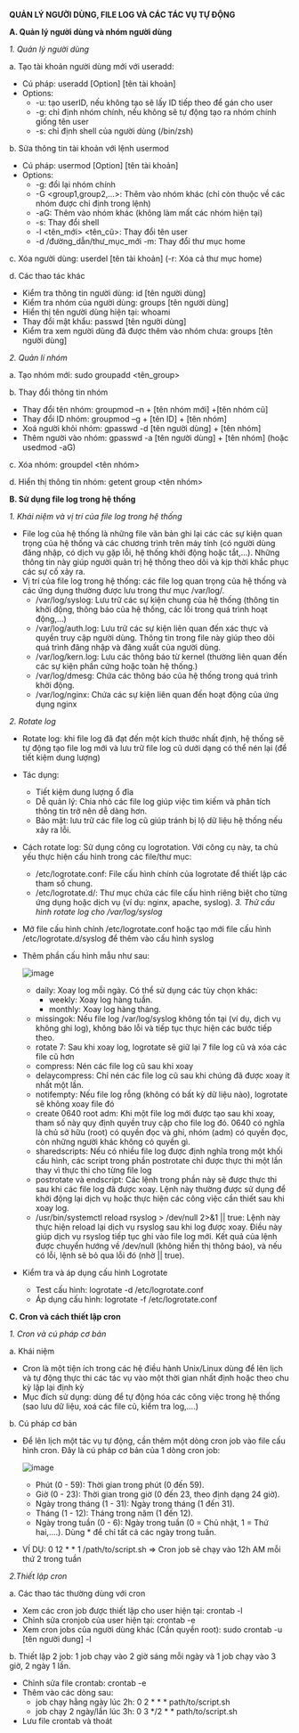 **QUẢN LÝ NGƯỜI DÙNG, FILE LOG VÀ CÁC TÁC VỤ TỰ ĐỘNG**

**A. Quản lý người dùng và nhóm người dùng**

*1. Quản lý người dùng*

a. Tạo tài khoản người dùng mới với useradd:
- Cú pháp: useradd [Option] [tên tài khoản]
- Options: 
  - -u: tạo userID, nếu không tạo sẽ lấy ID tiếp theo để gán cho user
  - -g: chỉ định nhóm chính, nếu không sẽ tự động tạo ra nhóm chính giống tên user
  - -s: chỉ định shell của người dùng (/bin/zsh)

b. Sửa thông tin tài khoản với lệnh usermod
- Cú pháp: usermod [Option] [tên tài khoản]
- Options: 
  - -g: đổi lại nhóm chính
  - -G <group1,group2,...>: Thêm vào nhóm khác (chỉ còn thuộc về các nhóm được chỉ định trong lệnh)
  - -aG: Thêm vào nhóm khác (không làm mất các nhóm hiện tại)
  - -s: Thay đổi shell
  - -l <tên_mới> <tên_cũ>: Thay đổi tên user
  - -d /đường_dẫn/thư_mục_mới -m: Thay đổi thư mục home

c. Xóa người dùng: userdel [tên tài khoản] (-r: Xóa cả thư mục home)

d. Các thao tác khác
- Kiểm tra thông tin người dùng: id [tên người dùng]
- Kiểm tra nhóm của người dùng: groups [tên người dùng]
- Hiển thị tên người dùng hiện tại: whoami
- Thay đổi mật khẩu: passwd [tên người dùng]
- Kiểm tra xem người dùng đã được thêm vào nhóm chưa: groups [tên người dùng]

*2. Quản lí nhóm*

a. Tạo nhóm mới: sudo groupadd <tên_group>

b. Thay đổi thông tin nhóm
- Thay đổi tên nhóm: groupmod –n + [tên nhóm mới] +[tên nhóm cũ]
- Thay đổi ID nhóm: groupmod –g + [tên ID] + [tên nhóm]
- Xoá người khỏi nhóm: gpasswd -d [tên người dùng] + [tên nhóm]
- Thêm người vào nhóm: gpasswd -a [tên người dùng] + [tên nhóm] (hoặc usedmod -aG)

c. Xóa nhóm: groupdel <tên nhóm>

d. Hiển thị thông tin nhóm: getent group <tên nhóm>

**B. Sử dụng file log trong hệ thống**

*1. Khái niệm và vị trí của file log trong hệ thống*
- File log của hệ thống là những file văn bản ghi lại các các sự kiện quan trọng của hệ thống và các chương trình trên máy tính (có người dùng đăng nhập, có dịch vụ gặp lỗi, hệ thống khởi động hoặc tắt,...). Những thông tin này giúp người quản trị hệ thống theo dõi và kịp thời khắc phục các sự cố xảy ra.
- Vị trí của file log trong hệ thống: các file log quan trọng của hệ thống và các ứng dụng thường được lưu trong thư mục /var/log/.
  - /var/log/syslog: Lưu trữ các sự kiện chung của hệ thống (thông tin khởi động, thông báo của hệ thống, các lỗi trong quá trình hoạt động,...)
  - /var/log/auth.log: Lưu trữ các sự kiện liên quan đến xác thực và quyền truy cập người dùng. Thông tin trong file này giúp theo dõi quá trình đăng nhập và đăng xuất của người dùng.
  - /var/log/kern.log: Lưu các thông báo từ kernel (thường liên quan đến các sự kiện phần cứng hoặc toàn hệ thống.)
  - /var/log/dmesg: Chứa các thông báo của hệ thống trong quá trình khởi động. 
  - /var/log/nginx: Chứa các sự kiện liên quan đến hoạt động của ứng dụng nginx

*2. Rotate log*
- Rotate log: khi file log đã đạt đến một kích thước nhất định, hệ thống sẽ tự động tạo file log mới và lưu trữ file log cũ dưới dạng có thể nén lại (để tiết kiệm dung lượng) 
- Tác dụng:
  - Tiết kiệm dung lượng ổ đĩa
  - Dễ quản lý: Chia nhỏ các file log giúp việc tìm kiếm và phân tích thông tin trở nên dễ dàng hơn.
  - Bảo mật: lưu trữ các file log cũ giúp tránh bị lộ dữ liệu hệ thống nếu xảy ra lỗi.
- Cách rotate log: Sử dụng công cụ logrotation. Với công cụ này, ta chủ yếu thực hiện cấu hình trong các file/thư mục:
  - /etc/logrotate.conf: File cấu hình chính của logrotate để thiết lập các tham số chung.
  - /etc/logrotate.d/: Thư mục chứa các file cấu hình riêng biệt cho từng ứng dụng hoặc dịch vụ (ví dụ: nginx, apache, syslog). 
*3. Thử cấu hình rotate log cho /var/log/syslog*
- Mở file cấu hình chính /etc/logrotate.conf hoặc tạo mới file cấu hình /etc/logrotate.d/syslog để thêm vào cấu hình syslog
- Thêm phần cấu hình mẫu như sau:

  ![image](https://github.com/user-attachments/assets/d73e2ec2-c517-4ad1-b3cc-b4af92cbe5bc)
  - daily: Xoay log mỗi ngày. Có thể sử dụng các tùy chọn khác:
      - weekly: Xoay log hàng tuần.
      - monthly: Xoay log hàng tháng.
  - missingok: Nếu file log /var/log/syslog không tồn tại (ví dụ, dịch vụ không ghi log), không báo lỗi và tiếp tục thực hiện các bước tiếp theo.
  - rotate 7: Sau khi xoay log, logrotate sẽ giữ lại 7 file log cũ và xóa các file cũ hơn
  - compress: Nén các file log cũ sau khi xoay
  - delaycompress: Chỉ nén các file log cũ sau khi chúng đã được xoay ít nhất một lần.
  - notifempty: Nếu file log rỗng (không có bất kỳ dữ liệu nào), logrotate sẽ không xoay file đó
  - create 0640 root adm: Khi một file log mới được tạo sau khi xoay, tham số này quy định quyền truy cập cho file log đó. 0640 có nghĩa là chủ sở hữu (root) có quyền đọc và ghi, nhóm (adm) có quyền đọc, còn những người khác không có quyền gì.
  - sharedscripts: Nếu có nhiều file log được định nghĩa trong một khối cấu hình, các script trong phần postrotate chỉ được thực thi một lần thay vì thực thi cho từng file log
  - postrotate và endscript: Các lệnh trong phần này sẽ được thực thi sau khi các file log đã được xoay. Lệnh này thường được sử dụng để khởi động lại dịch vụ hoặc thực hiện các công việc cần thiết sau khi xoay log.
  - /usr/bin/systemctl reload rsyslog > /dev/null 2>&1 || true: Lệnh này thực hiện reload lại dịch vụ rsyslog sau khi log được xoay. Điều này giúp dịch vụ rsyslog tiếp tục ghi vào file log mới. Kết quả của lệnh được chuyển hướng về /dev/null (không hiển thị thông báo), và nếu có lỗi, lệnh sẽ bỏ qua lỗi đó (nhờ || true).
- Kiểm tra và áp dụng cấu hình Logrotate
  - Test cấu hình: logrotate -d /etc/logrotate.conf
  - Áp dụng cấu hình: logrotate -f /etc/logrotate.conf

**C. Cron và cách thiết lập cron**

*1. Cron và cú pháp cơ bản*

a. Khái niệm
- Cron là một tiện ích trong các hệ điều hành Unix/Linux dùng để lên lịch và tự động thực thi các tác vụ vào một thời gian nhất định hoặc theo chu kỳ lặp lại định kỳ
- Mục đích sử dụng: dùng để tự động hóa các công việc trong hệ thống (sao lưu dữ liệu, xoá các file cũ, kiểm tra log,....)

b. Cú pháp cơ bản
- Để lên lịch một tác vụ tự động, cần thêm một dòng cron job vào file cấu hình cron. Đây là cú pháp cơ bản của 1 dòng cron job:
  
  ![image](https://github.com/user-attachments/assets/ddd7f9d6-6097-4e06-98e2-7bd36abcfb2f)
  - Phút (0 - 59): Thời gian trong phút (0 đến 59).
  - Giờ (0 - 23): Thời gian trong giờ (0 đến 23, theo định dạng 24 giờ).
  - Ngày trong tháng (1 - 31): Ngày trong tháng (1 đến 31).
  - Tháng (1 - 12): Tháng trong năm (1 đến 12).
  - Ngày trong tuần (0 - 6): Ngày trong tuần (0 = Chủ nhật, 1 = Thứ hai,....). Dùng * để chỉ tất cả các ngày trong tuần.
- VÍ DỤ: 0 12 * * 1 /path/to/script.sh => Cron job sẽ chạy vào 12h AM mỗi thứ 2 trong tuần

*2.Thiết lập cron*

a. Các thao tác thường dùng với cron
- Xem các cron job được thiết lập cho user hiện tại: crontab -l
- Chỉnh sửa cronjob của user hiện tại: crontab -e
- Xem cron jobs của người dùng khác (Cần quyền root): sudo crontab -u [tên người dung] -l

b. Thiết lập 2 job: 1 job chạy vào 2 giờ sáng mỗi ngày và 1 job chạy vào 3 giờ, 2 ngày 1 lần.
- Chỉnh sửa file crontab: crontab -e
- Thêm vào các dòng sau:
  - job chạy hằng ngày lúc 2h: 0 2 * * * path/to/script.sh
  - job chạy 2 ngày/lần lúc 3h: 0 3 */2 * * path/to/script.sh
- Lưu file crontab và thoát
